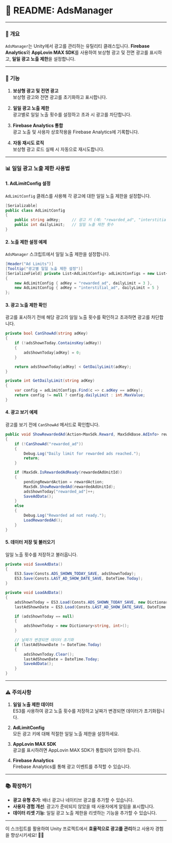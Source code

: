 # 📄 **README: AdsManager**

---

### 📌 **개요**

`AdsManager`는 Unity에서 광고를 관리하는 유틸리티 클래스입니다. **Firebase Analytics**와 **AppLovin MAX SDK**를 사용하여 보상형 광고 및 전면 광고를 표시하고, **일일 광고 노출 제한**을 설정합니다.

---

### 🚀 **기능**

1. **보상형 광고 및 전면 광고**  
   보상형 광고와 전면 광고를 초기화하고 표시합니다.

2. **일일 광고 노출 제한**  
   광고별로 일일 노출 횟수를 설정하고 초과 시 광고를 차단합니다.

3. **Firebase Analytics 통합**  
   광고 노출 및 사용자 상호작용을 Firebase Analytics에 기록합니다.

4. **자동 재시도 로직**  
   보상형 광고 로드 실패 시 자동으로 재시도합니다.

---

### 📊 **일일 광고 노출 제한 사용법**

#### **1. AdLimitConfig 설정**

`AdLimitConfig` 클래스를 사용해 각 광고에 대한 일일 노출 제한을 설정합니다.

```csharp
[Serializable]
public class AdLimitConfig
{
    public string adKey;     // 광고 키 (예: "rewarded_ad", "interstitial_ad")
    public int dailyLimit;   // 일일 노출 제한 횟수
}
```

#### **2. 노출 제한 설정 예제**

`AdsManager` 스크립트에서 일일 노출 제한을 설정합니다.

```csharp
[Header("Ad Limits")]
[Tooltip("광고별 일일 노출 제한 설정")]
[SerializeField] private List<AdLimitConfig> adLimitConfigs = new List<AdLimitConfig>
{
    new AdLimitConfig { adKey = "rewarded_ad", dailyLimit = 3 },
    new AdLimitConfig { adKey = "interstitial_ad", dailyLimit = 5 }
};
```

#### **3. 광고 노출 제한 확인**

광고를 표시하기 전에 해당 광고의 일일 노출 횟수를 확인하고 초과하면 광고를 차단합니다.

```csharp
private bool CanShowAd(string adKey)
{
    if (!adsShownToday.ContainsKey(adKey))
    {
        adsShownToday[adKey] = 0;
    }

    return adsShownToday[adKey] < GetDailyLimit(adKey);
}

private int GetDailyLimit(string adKey)
{
    var config = adLimitConfigs.Find(c => c.adKey == adKey);
    return config != null ? config.dailyLimit : int.MaxValue;
}
```

#### **4. 광고 보기 예제**

광고를 보기 전에 `CanShowAd` 메서드로 확인합니다.

```csharp
public void ShowRewardedAd(Action<MaxSdk.Reward, MaxSdkBase.AdInfo> rewardAction)
{
    if (!CanShowAd("rewarded_ad"))
    {
        Debug.Log("Daily limit for rewarded ads reached.");
        return;
    }

    if (MaxSdk.IsRewardedAdReady(rewardedAdUnitId))
    {
        pendingRewardAction = rewardAction;
        MaxSdk.ShowRewardedAd(rewardedAdUnitId);
        adsShownToday["rewarded_ad"]++;
        SaveAdData();
    }
    else
    {
        Debug.Log("Rewarded ad not ready.");
        LoadRewardedAd();
    }
}
```

#### **5. 데이터 저장 및 불러오기**

일일 노출 횟수를 저장하고 불러옵니다.

```csharp
private void SaveAdData()
{
    ES3.Save(Consts.ADS_SHOWN_TODAY_SAVE, adsShownToday);
    ES3.Save(Consts.LAST_AD_SHOW_DATE_SAVE, DateTime.Today);
}

private void LoadAdData()
{
    adsShownToday = ES3.Load(Consts.ADS_SHOWN_TODAY_SAVE, new Dictionary<string, int>());
    lastAdShownDate = ES3.Load(Consts.LAST_AD_SHOW_DATE_SAVE, DateTime.Today);

    if (adsShownToday == null)
    {
        adsShownToday = new Dictionary<string, int>();
    }

    // 날짜가 변경되면 데이터 초기화
    if (lastAdShownDate != DateTime.Today)
    {
        adsShownToday.Clear();
        lastAdShownDate = DateTime.Today;
        SaveAdData();
    }
}
```

---

### ⚠️ **주의사항**

1. **일일 노출 제한 데이터**  
   ES3를 사용하여 광고 노출 횟수를 저장하고 날짜가 변경되면 데이터가 초기화됩니다.

2. **AdLimitConfig**  
   모든 광고 키에 대해 적절한 일일 노출 제한을 설정하세요.

3. **AppLovin MAX SDK**  
   광고를 표시하려면 AppLovin MAX SDK가 통합되어 있어야 합니다.

4. **Firebase Analytics**  
   Firebase Analytics를 통해 광고 이벤트를 추적할 수 있습니다.

---

### 📚 **확장하기**

- **광고 유형 추가**: 배너 광고나 네이티브 광고를 추가할 수 있습니다.
- **사용자 경험 개선**: 광고가 준비되지 않았을 때 사용자에게 알림을 표시합니다.
- **데이터 리셋 기능**: 일일 광고 노출 제한을 리셋하는 기능을 추가할 수 있습니다.

---

이 스크립트를 활용하여 Unity 프로젝트에서 **효율적으로 광고를 관리**하고 사용자 경험을 향상시키세요! 📢😊